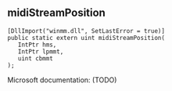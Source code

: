 ## midiStreamPosition

```
[DllImport("winmm.dll", SetLastError = true)]
public static extern uint midiStreamPosition(
   IntPtr hms,
   IntPtr lpmmt,
   uint cbmmt
);
```

Microsoft documentation: (TODO)
